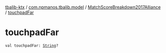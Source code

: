 [tbalib-ktx](../../index.md) / [com.npmanos.tbalib.model](../index.md) / [MatchScoreBreakdown2017Alliance](index.md) / [touchpadFar](./touchpad-far.md)

# touchpadFar

`val touchpadFar: `[`String`](https://kotlinlang.org/api/latest/jvm/stdlib/kotlin/-string/index.html)`?`